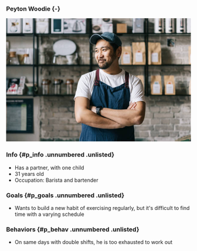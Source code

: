 ### Peyton Woodie {-}

![Peyton](Peyton.jpg)

### Info {#p_info .unnumbered .unlisted}

- Has a partner, with one child
- 31 years old
- Occupation: Barista and bartender

### Goals {#p_goals .unnumbered .unlisted}

- Wants to build a new habit of exercising regularly, but it's difficult to find time with a varying schedule

### Behaviors {#p_behav .unnumbered .unlisted}

- On same days with double shifts, he is too exhausted to work out

